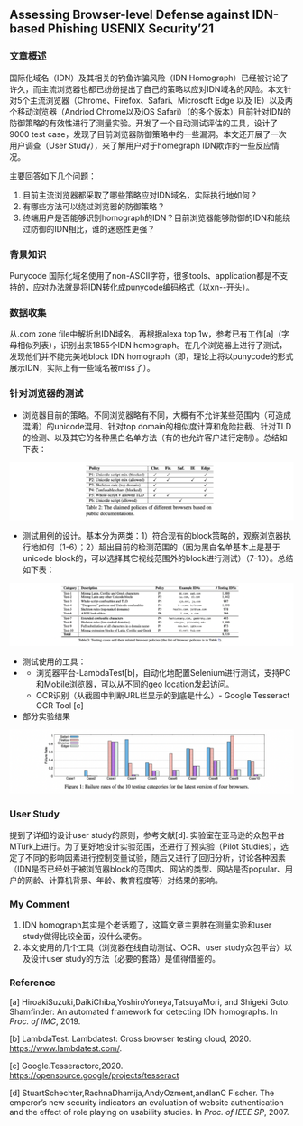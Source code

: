 ## Assessing Browser-level Defense against IDN-based Phishing  USENIX Security’21

### 文章概述

国际化域名（IDN）及其相关的钓鱼诈骗风险（IDN Homograph）已经被讨论了许久，而主流浏览器也都已纷纷提出了自己的策略以应对IDN域名的风险。本文针对5个主流浏览器（Chrome、Firefox、Safari、Microsoft Edge 以及 IE）以及两个移动浏览器（Andriod Chrome以及iOS Safari）（的多个版本）目前针对IDN的防御策略的有效性进行了测量实验。开发了一个自动测试评估的工具，设计了9000 test case，发现了目前浏览器防御策略中的一些漏洞。本文还开展了一次用户调查（User Study），来了解用户对于homegraph IDN欺诈的一些反应情况。

主要回答如下几个问题：

1. 目前主流浏览器都采取了哪些策略应对IDN域名，实际执行地如何？
2. 有哪些方法可以绕过浏览器的防御策略？
3. 终端用户是否能够识别homograph的IDN？目前浏览器能够防御的IDN和能绕过防御的IDN相比，谁的迷惑性更强？

### 背景知识

Punycode 国际化域名使用了non-ASCII字符，很多tools、application都是不支持的，应对办法就是将IDN转化成punycode编码格式（以xn--开头）。

### 数据收集

从.com zone file中解析出IDN域名，再根据alexa top 1w，参考已有工作[a]（字母相似列表），识别出来1855个IDN homograph。在几个浏览器上进行了测试，发现他们并不能完美地block IDN homograph（即，理论上将以punycode的形式展示IDN，实际上有一些域名被miss了）。

### 针对浏览器的测试

- 浏览器目前的策略。不同浏览器略有不同，大概有不允许某些范围内（可造成混淆）的unicode混用、针对top domain的相似度计算和危险拦截、针对TLD的检测、以及其它的各种黑白名单方法（有的也允许客户进行定制）。总结如下表：



![image-20201122203706578](image/image-20201122203706578.png)

- 测试用例的设计。基本分为两类：1）符合现有的block策略的，观察浏览器执行地如何（1-6）；2）超出目前的检测范围的（因为黑白名单基本上是基于unicode block的，可以选择其它视线范围外的block进行测试）（7-10）。总结如下表：

![image-20201122203753179](image/image-20201122203753179.png)

- 测试使用的工具：
- - 浏览器平台-LambdaTest[b]，自动化地配置Selenium进行测试，支持PC和Mobile浏览器，可以从不同的geo location发起访问。
  - OCR识别（从截图中判断URL栏显示的到底是什么）- Google Tesseract OCR Tool [c]
- 部分实验结果

![image-20201122203823143](image/image-20201122203823143.png)

### User Study

提到了详细的设计user study的原则，参考文献[d]. 实验室在亚马逊的众包平台MTurk上进行。为了更好地设计实验范围，还进行了预实验（Pilot Studies），选定了不同的影响因素进行控制变量试验，随后又进行了回归分析，讨论各种因素（IDN是否已经处于被浏览器block的范围内、网站的类型、网站是否popular、用户的网龄、计算机背景、年龄、教育程度等）对结果的影响。

### My Comment

1. IDN homograph其实是个老话题了，这篇文章主要胜在测量实验和user study做得比较全面，没什么硬伤。
2. 本文使用的几个工具（浏览器在线自动测试、OCR、user study众包平台）以及设计user study的方法（必要的套路）是值得借鉴的。



### Reference

[a] HiroakiSuzuki,DaikiChiba,YoshiroYoneya,TatsuyaMori, and Shigeki Goto. Shamfinder: An automated framework for detecting IDN homographs. In *Proc. of IMC*, 2019.

[b] LambdaTest. Lambdatest: Cross browser testing cloud, 2020. https://www.lambdatest.com/.

[c] Google.Tesseractorc,2020. https://opensource.google/projects/tesseract

[d] StuartSchechter,RachnaDhamija,AndyOzment,andIanC Fischer. The emperor’s new security indicators an evaluation of website authentication and the effect of role playing on usability studies. In *Proc. of IEEE SP*, 2007.
